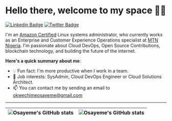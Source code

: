 # Hello there, welcome to my space 👋🏾

[![Linkedin Badge](https://img.shields.io/badge/-osayeme_okwechime-blue?style=for-the-badge&logo=Linkedin&logoColor=white&link=https://www.linkedin.com/in/osayeme-okwechime)](https://www.linkedin.com/in/osayeme-okwechime-232372200/) [![Twitter Badge](https://img.shields.io/badge/-@osayeme_okwechime-1ca0f1?style=for-the-badge&logo=twitter&logoColor=white&link=https://twitter.com/OkweOsayeme)](https://twitter.com/OkweOsayeme)

I'm an [Amazon Certified](https://www.credly.com/badges/de11e246-29d7-4ff7-90b0-3698f2a9a2b5) Linux systems administrator, who currently works as an Enterprise and Customer Experience Operations specialist at [MTN Nigeria](https://www.mtn.ng). I'm passionate about Cloud DevOps, Open Source Contributions, blockchain technology, and building the future of the internet.

**Here's a quick summary about me**:

- 💡 Fun fact: I'm more productive when I work in a team.
- 💼 Job interests: SysAdmin, Cloud DevOps Engineer or Cloud Solutions Architect.
- 📫 You can contact me by sending an email to okwechimeosayeme@gmail.com

---

| <img align="center" src="https://github-readme-stats.vercel.app/api?username=osayeme&show_icons=true&include_all_commits=true&hide_border=true" alt="Osayeme's GitHub stats" /> | <img align="center" src="https://github-readme-stats.vercel.app/api/top-langs/?username=osayeme&langs_count=8&layout=compact&hide_border=true" alt="Osayeme's GitHub stats" /> |
| ------------- | ------------- |
